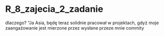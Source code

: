 # R_8_zajecia_2_zadanie
dlaczego?
“Ja Asia, będę teraz solidnie pracował w projektach, gdyż moje zaangażowanie jest mierzone przez wysłane przeze mnie commity
